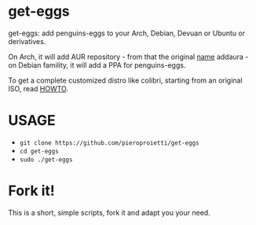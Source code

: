 # get-eggs

get-eggs: add penguins-eggs to your Arch, Debian, Devuan or Ubuntu or derivatives.

On Arch, it will add AUR repository - from that the original [name](./documentation/NAMING.md) addaura - on Debian famility, it will add a PPA for penguins-eggs.

To get a complete customized distro like colibri, starting from an original ISO, read [HOWTO](./documentation/HOWTO.md).

# USAGE

* `git clone https://github.com/pieroproietti/get-eggs`
* `cd get-eggs`
* `sudo ./get-eggs`

# Fork it!
This is a short, simple scripts, fork it and adapt you your need.
